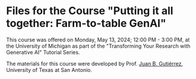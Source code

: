 # Files for the Course "Putting it all together: Farm-to-table GenAI"

This course was offered on Monday, May 13, 2024; 12:00 PM - 3:00 PM, at the University of Michigan as part of the "Transforming Your Research with Generative AI" Tutorial Series.

The materials for this course were developed by Prof. [Juan B. Gutiérrez](https://biomathematicus.me), University of Texas at San Antonio.